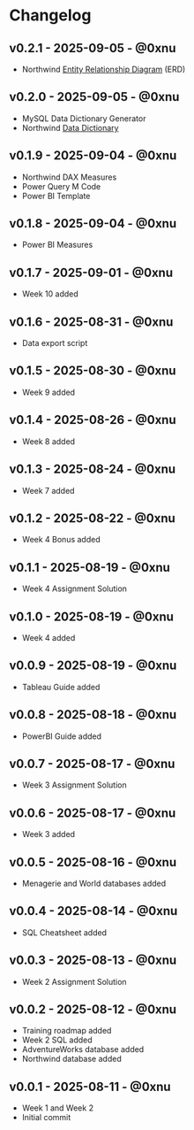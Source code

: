 # Changelog

## v0.2.1 - 2025-09-05 - @0xnu
* Northwind [Entity Relationship Diagram](https://www.ibm.com/think/topics/entity-relationship-diagram) (ERD)

## v0.2.0 - 2025-09-05 - @0xnu
* MySQL Data Dictionary Generator
* Northwind [Data Dictionary](https://en.wikipedia.org/wiki/Data_dictionary)

## v0.1.9 - 2025-09-04 - @0xnu
* Northwind DAX Measures
* Power Query M Code
* Power BI Template

## v0.1.8 - 2025-09-04 - @0xnu
* Power BI Measures

## v0.1.7 - 2025-09-01 - @0xnu
* Week 10 added

## v0.1.6 - 2025-08-31 - @0xnu
* Data export script

## v0.1.5 - 2025-08-30 - @0xnu
* Week 9 added

## v0.1.4 - 2025-08-26 - @0xnu
* Week 8 added

## v0.1.3 - 2025-08-24 - @0xnu
* Week 7 added

## v0.1.2 - 2025-08-22 - @0xnu
* Week 4 Bonus added

## v0.1.1 - 2025-08-19 - @0xnu
* Week 4 Assignment Solution

## v0.1.0 - 2025-08-19 - @0xnu
* Week 4 added

## v0.0.9 - 2025-08-19 - @0xnu
* Tableau Guide added

## v0.0.8 - 2025-08-18 - @0xnu
* PowerBI Guide added

## v0.0.7 - 2025-08-17 - @0xnu
* Week 3 Assignment Solution

## v0.0.6 - 2025-08-17 - @0xnu
* Week 3 added

## v0.0.5 - 2025-08-16 - @0xnu
* Menagerie and World databases added

## v0.0.4 - 2025-08-14 - @0xnu
* SQL Cheatsheet added

## v0.0.3 - 2025-08-13 - @0xnu
* Week 2 Assignment Solution

## v0.0.2 - 2025-08-12 - @0xnu
* Training roadmap added
* Week 2 SQL added
* AdventureWorks database added
* Northwind database added

## v0.0.1 - 2025-08-11 - @0xnu
* Week 1 and Week 2
* Initial commit